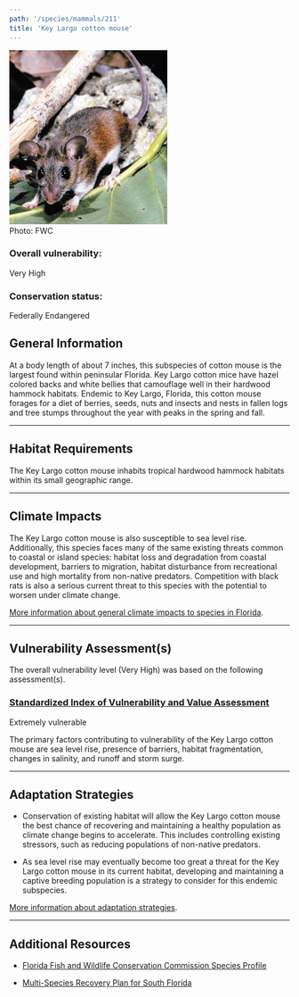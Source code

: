 ```yaml
---
path: '/species/mammals/211'
title: 'Key Largo cotton mouse'
---
```


<content-header icon="rodents" title="Key Largo cotton mouse" subtitle="Peromyscus gossypinus allapaticola">
</content-header>

<div id="TopSection">

<div class="header-photo"><img src="211.jpg" alt="Photo for 211"/>
<figcaption>Photo: FWC</figcaption></div>

<div>

### Overall vulnerability:

<div class="vulnerability vulnerability-extreme">Very High</div>



### Conservation status:

Federally Endangered

</div>
</div>

## General Information

At a body length of about 7 inches, this subspecies of cotton mouse is the largest found within peninsular Florida.  Key Largo cotton mice have hazel colored backs and white bellies that camouflage well in their hardwood hammock habitats.  Endemic to Key Largo, Florida, this cotton mouse forages for a diet of berries, seeds, nuts and insects and nests in fallen logs and tree stumps throughout the year with peaks in the spring and fall.

<hr />

## Habitat Requirements

The Key Largo cotton mouse inhabits tropical hardwood hammock habitats within its small geographic range.

<hr />

## Climate Impacts

The Key Largo cotton mouse is also susceptible to sea level rise.  Additionally, this species faces many of the same existing threats common to coastal or island species: habitat loss and degradation from coastal development, barriers to migration, habitat disturbance from recreational use and high mortality from non-native predators.  Competition with black rats is also a serious current threat to this species with the potential to worsen under climate change.

[More information about general climate impacts to species in Florida](/impacts/species).



<hr />

## Vulnerability Assessment(s)

The overall vulnerability level (Very High) was based on the following assessment(s).
#### 
<div class="vulnerability-header">
<h3><a href="/impacts/vulnerability/sivva/species">Standardized Index of Vulnerability and Value Assessment</a></h3>
<div class="vulnerability vulnerability-extreme">Extremely vulnerable</div>
</div> 

The primary factors contributing to vulnerability of the Key Largo cotton mouse are sea level rise, presence of barriers, habitat fragmentation, changes in salinity, and runoff and storm surge.


<hr />

## Adaptation Strategies

- Conservation of existing habitat will allow the Key Largo cotton mouse the best chance of recovering and maintaining a healthy population as climate change begins to accelerate.  This includes controlling existing stressors, such as reducing populations of non-native predators.

- As sea level rise may eventually become too great a threat for the Key Largo cotton mouse in its current habitat, developing and maintaining a captive breeding population is a strategy to consider for this endemic subspecies.

[More information about adaptation strategies](/strategies).

<hr />


## Additional Resources

- [Florida Fish and Wildlife Conservation Commission Species Profile](https://myfwc.com/wildlifehabitats/profiles/mammals/land/key-largo-cotton-mouse/)

- [Multi-Species Recovery Plan for South Florida](https://ecos.fws.gov/docs/recovery_plan/sfl_msrp/SFL_MSRP_Species.pdf)
